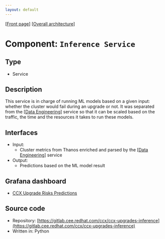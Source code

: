 ```yaml
---
layout: default
---
```

\[[Front page](../overall-architecture.html)\] \[[Overall architecture](../overall-architecture.html)\]



# Component: `Inference Service`



## Type

* Service



## Description

This service is in charge of running ML models based on a given input: whether
the cluster would fail during an upgrade or not.
It was separated from the \[[Data Engineering](urp-data-engineering-service.html)\] service
so that it can be scaled based on the traffic, the time and the resources it takes
to run these models.

## Interfaces

* Input:
    - Cluster metrics from Thanos enriched and parsed by the
    \[[Data Engineering](urp-data-engineering-service.html)\] service
* Output:
    - Predictions based on the ML model result

## Grafana dashboard

* [CCX Upgrade Risks Predictions](https://grafana.stage.devshift.net/d/ccx-upgrade-risks-predictions/ccx-upgrade-risks-predictions?orgId=1)

## Source code

* Repository: [https://gitlab.cee.redhat.com/ccx/ccx-upgrades-inference](https://gitlab.cee.redhat.com/ccx/ccx-upgrades-inference)
* Written in: Python

